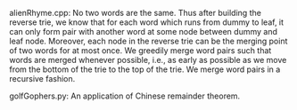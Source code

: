 alienRhyme.cpp: No two words are the same. Thus after building the reverse trie, we know that for each word which runs from dummy to leaf, it can only form pair with another word at some node between dummy and leaf node. Moreover, each node in the reverse trie can be the merging point of two words for at most once. We greedily merge word pairs such that words are merged whenever possible, i.e., as early as possible as we move from the bottom of the trie to the top of the trie. We merge word pairs in a recursive fashion. 

golfGophers.py: An application of Chinese remainder theorem.
